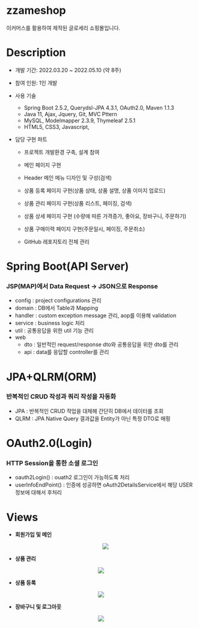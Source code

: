 # zzameshop

이커머스를 활용하여 제작된 글로세리 쇼핑몰입니다.


# Description

- 개발 기간: 2022.03.20 ~ 2022.05.10 (약 8주)

- 참여 인원: 1인 개발

- 사용 기술

  - Spring Boot 2.5.2, Querydsl-JPA 4.3.1, OAuth2.0, Maven 1.1.3
  - Java 11,  Ajax,  Jquery,  Git,  MVC Pttern
  - MySQL, Modelmapper 2.3.9, Thymeleaf 2.5.1
  - HTML5, CSS3, Javascript, 

- 담당 구현 파트

  - 프로젝트 개발환경 구축, 설계 참여

  - 메인 페이지 구현

  - Header 메인 메뉴 디자인 및 구성(검색)
  
  - 상품 등록 페이지 구현(상품 상태, 상품 설명, 상품 이미지 업로드)
  
  - 상품 관리 페이지 구현(상품 리스트, 페이징, 검색)

  - 상품 상세 페이지 구현 (수량에 따른 가격증가, 좋아요, 장바구니, 주문하기)
  
  - 상품 구매이력 페이지 구현(주문일시, 페이징, 주문취소)

  - GitHub 레포지토리 전체 관리


# Spring Boot(API Server)
### JSP(MAP)에서 Data Request → JSON으로 Response
> 
- config : project configurations 관리
- domain : DB에서 Table과 Mapping
- handler : custom exception message 관리, aop를 이용해 validation
- service : business logic 처리
- util : 공통응답을 위한 util 기능 관리
- web
    - dto : 일반적인 request/response dto와 공통응답을 위한 dto를 관리
    - api : data를 응답할 controller를 관리


# JPA+QLRM(ORM)
### 반복적인 CRUD 작성과 쿼리 작성을 자동화
> 
- JPA : 반복적인 CRUD 작업을 대체해 간단히 DB에서 데이터를 조회
- QLRM : JPA Native Query 결과값을 Entity가 아닌 특정 DTO로 매핑

# OAuth2.0(Login)
### HTTP Session을 통한 소셜 로그인
> 
- oauth2Login() : ouath2 로그인이 가능하도록 처리
- userInfoEndPoint() : 인증에 성공하면 oAuth2DetailsService에서 해당 USER 정보에 대해서 후처리

    

# Views

- **회원가입 및 메인**

  <p align="center"><img src="https://github.com/DEVZZAME/zzameshop/blob/master/01.gif?raw=true"/></p>





- **상품 관리** 

<p align="center"><img src="https://github.com/DEVZZAME/zzameshop/blob/master/02.gif?raw=true"/></p>





- **상품 등록**

<p align="center"><img src="https://github.com/DEVZZAME/zzameshop/blob/master/03.gif?raw=true"/></p>





- **장바구니 및 로그아웃**

<p align="center"><img src="https://github.com/DEVZZAME/zzameshop/blob/master/04.gif?raw=true"/></p>







